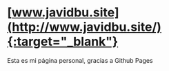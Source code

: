 # [www.javidbu.site](http://www.javidbu.site/){:target="_blank"}

Esta es mi página personal, gracias a Github Pages
